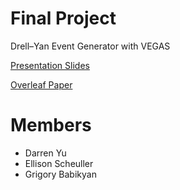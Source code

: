 # Final Project
Drell–Yan Event Generator with VEGAS

[Presentation Slides](https://docs.google.com/presentation/d/1JYtk-Ud67lmda7sJHaLA_4yeVAvAjr_s8bstz8y6P3I/edit?usp=sharing)

[Overleaf Paper](https://www.overleaf.com/9384912448ndmdsrbvfztm#66038d)

# Members
- Darren Yu
- Ellison Scheuller
- Grigory Babikyan